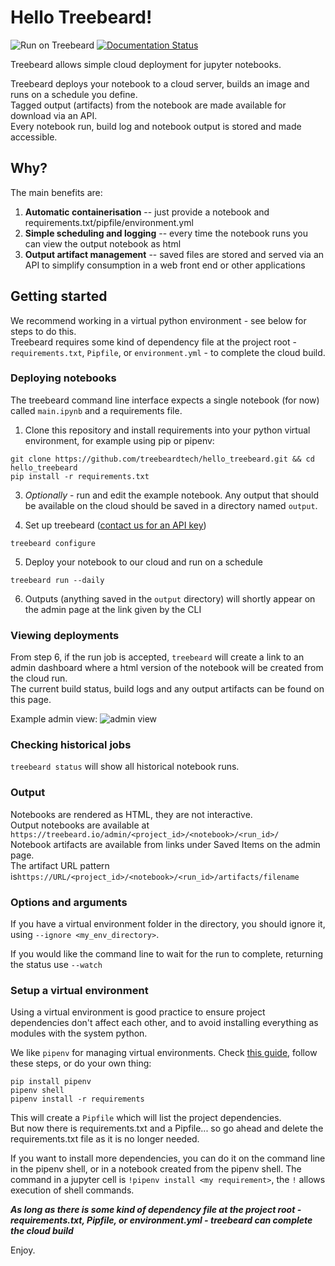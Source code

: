 # Hello Treebeard!

![Run on Treebeard](https://github.com/treebeardtech/hello_treebeard/workflows/Run%20on%20Treebeard/badge.svg?event=push)
[![Documentation Status](https://readthedocs.org/projects/treebeard/badge/?version=latest)](https://treebeard.readthedocs.io/en/latest/?badge=latest)

Treebeard allows simple cloud deployment for jupyter notebooks.

Treebeard deploys your notebook to a cloud server, builds an image and runs on a schedule you define.  
Tagged output (artifacts) from the notebook are made available for download via an API.  
Every notebook run, build log and notebook output is stored and made accessible.

## Why?

The main benefits are:

1. **Automatic containerisation** -- just provide a notebook and requirements.txt/pipfile/environment.yml
2. **Simple scheduling and logging** -- every time the notebook runs you can view the output notebook as html
3. **Output artifact management** -- saved files are stored and served via an API to simplify consumption in a web front end or other applications

## Getting started

We recommend working in a virtual python environment - see below for steps to do this.  
Treebeard requires some kind of dependency file at the project root - `requirements.txt`, `Pipfile`, or `environment.yml` - to complete the cloud build.

### Deploying notebooks

The treebeard command line interface expects a single notebook (for now) called `main.ipynb` and a requirements file.

1. Clone this repository and install requirements into your python virtual environment, for example using pip or pipenv:

```
git clone https://github.com/treebeardtech/hello_treebeard.git && cd hello_treebeard
pip install -r requirements.txt
```

3. _Optionally_ - run and edit the example notebook. Any output that should be available on the cloud should be saved in a directory named `output`.

4) Set up treebeard ([contact us for an API key](mailto:laurence@treebeard.io?subject=I%20would%20like%20an%20API%20key))

```
treebeard configure
```

5. Deploy your notebook to our cloud and run on a schedule

```
treebeard run --daily
```

6. Outputs (anything saved in the `output` directory) will shortly appear on the admin page at the link given by the CLI

### Viewing deployments

From step 6, if the run job is accepted, `treebeard` will create a link to an admin dashboard where a html version of the notebook will be created from the cloud run.  
The current build status, build logs and any output artifacts can be found on this page.

Example admin view:
![admin view](https://storage.googleapis.com/treebeard_image_dump_public/admin_view.png "Admin view")

### Checking historical jobs

`treebeard status` will show all historical notebook runs.

### Output

Notebooks are rendered as HTML, they are not interactive.  
Output notebooks are available at `https://treebeard.io/admin/<project_id>/<notebook>/<run_id>/`  
Notebook artifacts are available from links under Saved Items on the admin page.  
The artifact URL pattern is`https://URL/<project_id>/<notebook>/<run_id>/artifacts/filename`

### Options and arguments

If you have a virtual environment folder in the directory, you should ignore it, using `--ignore <my_env_directory>`.

If you would like the command line to wait for the run to complete, returning the status use `--watch`

### Setup a virtual environment

Using a virtual environment is good practice to ensure project dependencies don't affect each other, and to avoid installing everything as modules with the system python.

We like `pipenv` for managing virtual environments. Check [this guide](https://realpython.com/pipenv-guide/#pipenv-introduction), follow these steps, or do your own thing:

```
pip install pipenv
pipenv shell
pipenv install -r requirements
```

This will create a `Pipfile` which will list the project dependencies.  
But now there is requirements.txt and a Pipfile... so go ahead and delete the requirements.txt file as it is no longer needed.

If you want to install more dependencies, you can do it on the command line in the pipenv shell, or in a notebook created from the pipenv shell. The command in a jupyter cell is `!pipenv install <my requirement>`, the `!` allows execution of shell commands.

**_As long as there is some kind of dependency file at the project root - requirements.txt, Pipfile, or environment.yml - treebeard can complete the cloud build_**

Enjoy.
